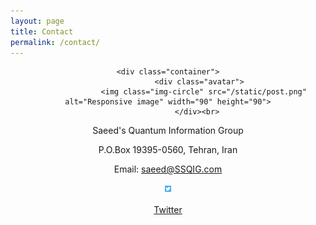 ```yaml
---
layout: page
title: Contact
permalink: /contact/
---
```


<center>
 
	<div class="container">
                  <div class="avatar">
                    <img class="img-circle" src="/static/post.png" alt="Responsive image" width="90" height="90">
                  </div><br> 
  
Saeed's Quantum Information Group <br> 

P.O.Box 19395-0560, Tehran, Iran  <br>
  
Email: saeed@SSQIG.com <br>
  
<div class="container">
                  <div class="avatar">
                    <img class="img-circle" src="/static/twitter.png" alt="Responsive image" width="10" height="10">
                  </div><br> <a href="https://twitter.com/ssqig1" rel="nofollow noopener noreferrer"><i class="/static/post.png" aria-hidden="true"></i> Twitter</a>





<br><br><br><br>
<br><br><br><br><br><br><br><br><br><br><br><br><br><br><br><br><br><br><br><br><br><br><br><br><br>


